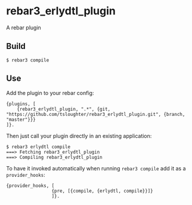 rebar3_erlydtl_plugin
=====

A rebar plugin

Build
-----

    $ rebar3 compile

Use
---

Add the plugin to your rebar config:

    {plugins, [
        {rebar3_erlydtl_plugin, ".*", {git, "https://github.com/tsloughter/rebar3_erlydtl_plugin.git", {branch, "master"}}}
    ]}.

Then just call your plugin directly in an existing application:


    $ rebar3 erlydtl compile
    ===> Fetching rebar3_erlydtl_plugin
    ===> Compiling rebar3_erlydtl_plugin

To have it invoked automatically when running `rebar3 compile` add it as a `provider_hooks`:

```
{provider_hooks, [
                 {pre, [{compile, {erlydtl, compile}}]}
                 ]}.
```
